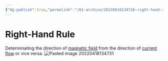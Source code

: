 ```yaml
---
{"dg-publish":true,"permalink":"/61-archive/20220418134726-right-hand-rule/","dgHomeLink":true,"dgPassFrontmatter":false}
---
```



# Right-Hand Rule

Determinating the direction of [magnetic field](20220418133817-magnetic-field.md) from the direction of [current flow](20220408110703-current-flow.md) or vice versa.
![Pasted image 20220418134731](Pasted-image-20220418134731.png)
